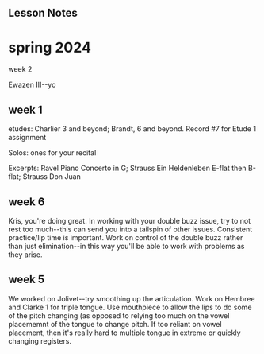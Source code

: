 ## Lesson Notes

# spring 2024



week 2

Ewazen III--yo



## week 1

etudes: Charlier 3 and beyond; Brandt, 6 and beyond. Record #7 for Etude 1 assignment

Solos: ones for your recital

Excerpts: Ravel Piano Concerto in G; Strauss Ein Heldenleben E-flat then B-flat; Strauss Don Juan

## week 6

Kris, you're doing great. In working with your double buzz issue, try to not rest too much--this can send you into a tailspin of other issues. Consistent practice/lip time is important. Work on control of the double buzz rather than just elimination--in this way you'll be able to work with problems as they arise.

## week 5

We worked on Jolivet--try smoothing up the articulation. Work on Hembree and Clarke 1 for triple tongue. Use mouthpiece to allow the lips to do some of the pitch changing (as opposed to relying too much on the vowel placememnt of the tongue to change pitch. If too reliant on vowel placement, then it's really hard to multiple tongue in extreme or quickly changing registers.

Look at sticky valves when you get a chance.

Try out your newly added solo repertoire. Maybe bring in Rachmaninoff soon.

Welcome back to studio Kris! I'll add your lesson notes here throughout the semester.

Good week 1 lesson yeah!

## week 2

Charlier 1. Smoother, poofier articulation, but more accent on fourth line (and other places)